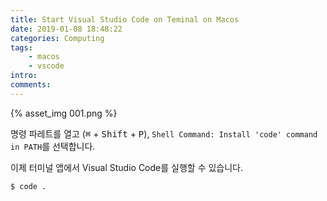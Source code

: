 ```yaml
---
title: Start Visual Studio Code on Teminal on Macos
date: 2019-01-08 18:48:22
categories: Computing
tags:  
    - macos
    - vscode
intro:
comments:
---
```


{% asset_img 001.png %}

명령 파레트를 열고 (<kbd>⌘</kbd> + <kbd>Shift</kbd> + <kbd>P</kbd>), `Shell Command: Install 'code' command in PATH`를 선택합니다.

이제 터미널 앱에서 Visual Studio Code를 실행할 수 있습니다.

```bash
$ code .
```
